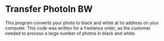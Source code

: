 # Transfer PhotoIn BW
This program converts your photo to black and white at its address on your computer. 
This code was written for a freelance order, as the customer needed to process a large number of photos in black and white.
